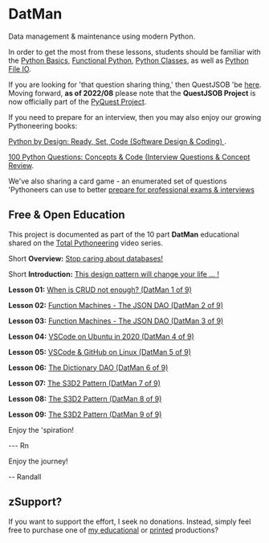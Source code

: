 # DatMan
Data management & maintenance using modern Python.

In order to get the most from these lessons, students should be familiar with the [Python Basics](https://www.udemy.com/course/python-1000/), [Functional Python](https://www.udemy.com/course/python-1100b/?referralCode=8E70E46FA9579E5F3635), [Python Classes](https://www.udemy.com/course/python-2000-beyond-the-basics/?referralCode=9620CB60C96D96CA346E), as well as [Python File IO](https://www.udemy.com/course/python-3000-tactical-file-io/?referralCode=43142CC8F1DB1582B899o).

If you are looking for 'that question sharing thing,' then QuestJSOB 'be [here](https://github.com/Python3-Training/DatMan/tree/master/QuestJSOB). Moving forward, **as of 2022/08** please note that the **QuestJSOB Project** is now officially part of the [PyQuest Project](https://github.com/Python3-Training/PyQuest/).

If you need to prepare for an interview, then you may also enjoy our growing Pythoneering books:

[Python by Design: Ready, Set, Code (Software Design & Coding) ](https://a.co/d/a3ekIpr).

[100 Python Questions: Concepts & Code (Interview Questions & Concept Review](https://a.co/d/dpNcaXg).

We've also sharing a card game - an enumerated set of questions 'Pythoneers can use to better [prepare for professional exams & interviews](https://a.co/d/7NwyKQ8)

## Free & Open Education

This project is documented as part of the 10 part **DatMan** educational shared on the [Total Pythoneering](https://www.youtube.com/@TotalPythoneering) video series.

Short **Overview:** [Stop caring about databases!](https://youtube.com/shorts/Jzt_jFKQ-qQ)

Short **Introduction:** [This design pattern will change your life ... !](https://youtube.com/shorts/urRnkGywVEE)


**Lesson 01:** [When is CRUD not enough? (DatMan 1 of 9)](https://youtu.be/0YSIB16eTcc)

**Lesson 02:** [Function Machines - The JSON DAO (DatMan 2 of 9)](https://youtu.be/ZXcPPkn3JIc?si=4fJSzgRtT5gGlKQv)

**Lesson 03:** [Function Machines - The JSON DAO (DatMan 3 of 9)](https://youtu.be/xQ9Ra3z9GBE)

**Lesson 04:** [VSCode on Ubuntu in 2020 (DatMan 4 of 9)](https://youtu.be/e538Kctrsg0)

**Lesson 05:** [VSCode & GitHub on Linux (DatMan 5 of 9)](https://youtu.be/Y1zeMIpCLkM)

**Lesson 06:** [The Dictionary DAO (DatMan 6 of 9)](https://youtu.be/VaUHhfvlyU4)

**Lesson 07:** [The S3D2 Pattern (DatMan 7 of 9)](https://youtu.be/g909VoooLp0)

**Lesson 08:** [The S3D2 Pattern (DatMan 8 of 9)](https://youtu.be/Gzykn-rbTbM)

**Lesson 09:** [The S3D2 Pattern (DatMan 9 of 9)](https://youtu.be/Ushiw_CRDaE)

Enjoy the 'spiration!

--- Rn



Enjoy the journey!

-- Randall

## zSupport?
If you want to support the effort, I seek no donations. Instead, simply feel free to purchase one of [my educational](https://www.udemy.com/user/randallnagy2/) or [printed](https://www.amazon.com/Randall-Nagy/e/B08ZJLH1VN?ref=sr_ntt_srch_lnk_1&qid=1660050704&sr=8-1) productions?
